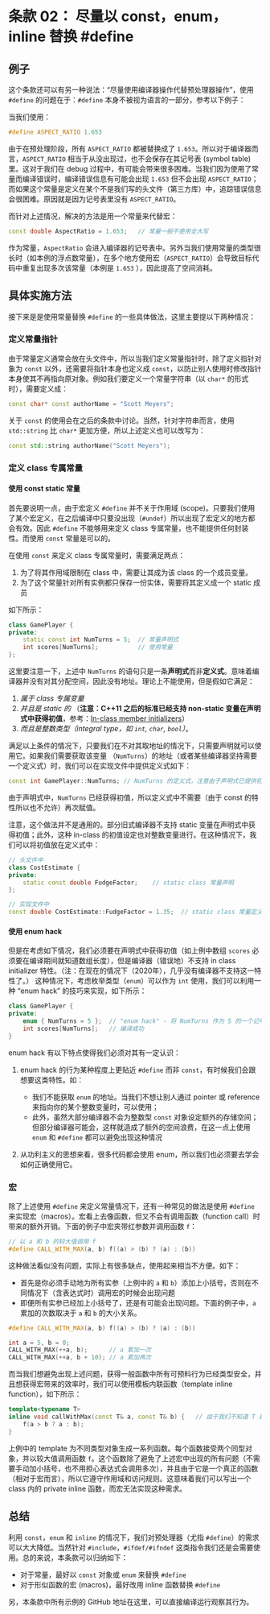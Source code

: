# 条款 02： 尽量以 const，enum，inline 替换 #define

## 例子

这个条款还可以有另一种说法：“尽量使用编译器操作代替预处理器操作”，使用 `#define` 的问题在于：`#define` 本身不被视为语言的一部分，参考以下例子：

当我们使用：

```C++
#define ASPECT_RATIO 1.653
```

由于在预处理阶段，所有 `ASPECT_RATIO` 都被替换成了 `1.653`。所以对于编译器而言，`ASPECT_RATIO` 相当于从没出现过，也不会保存在其记号表 (symbol table)里。这对于我们在 debug 过程中，有可能会带来很多困难。当我们因为使用了常量而编译错误时，编译错误信息有可能会出现 `1.653` 但不会出现 `ASPECT_RATIO`；而如果这个常量是定义在某个不是我们写的头文件（第三方库）中，追踪错误信息会很困难。原因就是因为记号表里没有 `ASPECT_RATIO`。

而针对上述情况，解决的方法是用一个常量来代替宏：

```C++
const double AspectRatio = 1.653;   // 常量一般不使用全大写
```

作为常量，`AspectRatio` 会进入编译器的记号表中。另外当我们使用常量的类型很长时（如本例的浮点数常量），在多个地方使用宏（`ASPECT_RATIO`）会导致目标代码中重复出现多次该常量（本例是 `1.653` ），因此提高了空间消耗。

## 具体实施方法

接下来是是使用常量替换 `#define` 的一些具体做法，这里主要提以下两种情况：

### **定义常量指针**

由于常量定义通常会放在头文件中，所以当我们定义常量指针时，除了定义指针对象为 `const` 以外，还需要将指针本身也定义成 `const`，以防止别人使用时修改指针本身使其不再指向原对象。例如我们要定义一个常量字符串（以 `char*` 的形式时），需要定义成：

```C++
const char* const authorName = "Scott Meyers";
```

关于 `const` 的使用会在之后的条款中讨论。当然，针对字符串而言，使用 `std::string` 比 `char*` 更加方便，所以上述定义也可以改写为：

```C++
const std::string authorName("Scott Meyers");
```

### **定义 class 专属常量**

#### 使用 const static 常量

首先要说明一点，由于宏定义 `#define` 并不关于作用域 (scope)。只要我们使用了某个宏定义，在之后编译中只要没出现（`#undef`）所以出现了宏定义的地方都会有效。因此 `#define` 不能够用来定义 class 专属常量，也不能提供任何封装性。而使用 `const` 常量是可以的。

在使用 `const` 来定义 class 专属常量时，需要满足两点：

1. 为了将其作用域限制在 class 中，需要让其成为该 class 的一个成员变量。
2. 为了这个常量针对所有实例都只保存一份实体，需要将其定义成一个 static 成员

如下所示：

```C++
class GamePlayer {
private:
    static const int NumTurns = 5;  // 常量声明式
    int scores[NumTurns];           // 使用常量
};
```

这里要注意一下，上述中 `NumTurns` 的语句只是一条**声明式**而非**定义式**。意味着编译器并没有对其分配空间，因此没有地址。理论上不能使用，但是假如它满足：

1. *属于 class 专属变量*
2. *并且是 static 的* （**注意：C++11 之后的标准已经支持 non-static 变量在声明式中获得初值**，参考：[In-class member initializers](https://isocpp.org/wiki/faq/cpp11-language-classes#member-init)）
3. *而且是整数类型（integral type，如 `int`, `char`,  `bool`）*。

满足以上条件的情况下，只要我们在不对其取地址的情况下，只需要声明就可以使用它。如果我们需要获取该变量 （`NumTurns`）的地址（或者某些编译器坚持需要一个定义式）时，我们可以在实现文件中提供定义式如下：

```C++
const int GamePlayer::NumTurns; // NumTurns 的定义式，注意由于声明式已提供初值，这里不能再赋值
```

由于声明式中，`NumTurns` 已经获得初值，所以定义式中不需要（由于 const 的特性所以也不允许）再次赋值。

注意，这个做法并不是通用的。部分旧式编译器不支持 static 变量在声明式中获得初值；此外，这种 in-class 的初值设定也对整数变量进行。在这种情况下，我们可以将初值放在定义式中：

```C++
// 头文件中
class CostEstimate {
private:
    static const double FudgeFactor;    // static class 常量声明
};

// 实现文件中
const double CostEstimate::FudgeFactor = 1.35;  // static class 常量定义
```

#### 使用 enum hack

但是在考虑如下情况，我们必须要在声明式中获得初值（如上例中数组 `scores` 必须要在编译期间就知道数组长度），但是编译器（错误地）不支持 in class initializer 特性。（注：在现在的情况下（2020年），几乎没有编译器不支持这一特性了。） 这种情况下，考虑枚举类型（`enum`）可以作为 `int` 使用，我们可以利用一种 “enum hack” 的技巧来实现，如下所示：

```C++
class GamePlayer {
private:
    enum { NumTurns = 5 };  // "enum hack" - 将 NumTurns 作为 5 的一个记号名称
    int scores[NumTurns];   // 编译成功
}
```

enum hack 有以下特点使得我们必须对其有一定认识：

1. enum hack 的行为某种程度上更贴近 `#define` 而非 `const`，有时候我们会跟想要这类特性。如：

   * 我们不能获取 `enum` 的地址。当我们不想让别人通过 pointer 或 reference 来指向你的某个整数变量时，可以使用；
   * 此外，虽然大部分编译器不会为整数型 `const` 对象设定额外的存储空间；但部分编译器可能会，这样就造成了额外的空间浪费，在这一点上使用 `enum` 和 `#define` 都可以避免出现这种情况

2. 从功利主义的思想来看，很多代码都会使用 enum，所以我们也必须要去学会如何正确使用它。

### **宏**

除了上述使用 `#define` 来定义常量情况下，还有一种常见的做法是使用 `#define` 来实现宏（macros）。宏看上去像函数，但又不会有调用函数（function call）时带来的额外开销。下面的例子中宏夹带红参数并调用函数 `f`：

```C++
// 以 a 和 b 的较大值调用 f
#define CALL_WITH_MAX(a, b) f((a) > (b) ? (a) : (b))
```

这种做法看似没有问题，实际上有很多缺点，使用起来相当不方便。如下：

* 首先是你必须手动地为所有实参（上例中的 `a` 和 `b`）添加上小括号，否则在不同情况下（含表达式时）调用宏的时候会出现问题
* 即便所有实参已经加上小括号了，还是有可能会出现问题。下面的例子中，`a` 累加的次数取决于 `a` 和 `b` 的大小关系。

```C++
#define CALL_WITH_MAX(a, b) f((a) > (b) ? (a) : (b))

int a = 5, b = 0;
CALL_WITH_MAX(++a, b);      // a 累加一次
CALL_WITH_MAX(++a, b + 10); // a 累加两次
```

而当我们想避免出现上述问题，获得一般函数中所有可预料行为已经类型安全，并且想获得宏带来的效率时，我们可以使用模板内联函数（template inline function），如下所示：

```C++
template<typename T>
inline void callWithMax(const T& a, const T& b) {   // 由于我们不知道 T 是什么，所以采用 pass by reference to const
    f(a > b ? a : b);
}
```

上例中的 template 为不同类型对象生成一系列函数。每个函数接受两个同型对象，并以较大值调用函数 `f`。这个函数除了避免了上述宏中出现的所有问题（不需要手动加小括号，也不用担心表达式会调用多次），并且由于它是一个真正的函数（相对于宏而言），所以它遵守作用域和访问规则。这意味着我们可以写出一个 class 内的 private inline 函数，而宏无法实现这种需求。

## 总结

利用 `const`，`enum` 和 `inline` 的情况下，我们对预处理器（尤指 `#define`）的需求可以大大降低。当然针对 `#include`，`#ifdef/#ifndef` 这类指令我们还是会需要使用。总的来说，本条款可以归纳如下：

* 对于常量，最好以 `const` 对象或 `enum` 来替换 `#define`
* 对于形似函数的宏 (macros)，最好改用 inline 函数替换 `#define`

另，本条款中所有示例的 GitHub 地址在这里，可以直接编译运行观察其行为。
